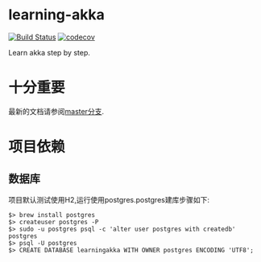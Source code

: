 # learning-akka

[![Build Status](https://travis-ci.org/qyf404/learning-akka.svg?branch=master)](https://travis-ci.org/qyf404/learning-akka)
[![codecov](https://codecov.io/gh/qyf404/learning-akka/branch/master/graph/badge.svg)](https://codecov.io/gh/qyf404/learning-akka)

Learn akka step by step.

# 十分重要

最新的文档请参阅[master分支](https://github.com/qyf404/learning-akka).

# 项目依赖

## 数据库

项目默认测试使用H2,运行使用postgres.postgres建库步骤如下:
    
```
$> brew install postgres
$> createuser postgres -P
$> sudo -u postgres psql -c 'alter user postgres with createdb' postgres
$> psql -U postgres
$> CREATE DATABASE learningakka WITH OWNER postgres ENCODING 'UTF8';

```
